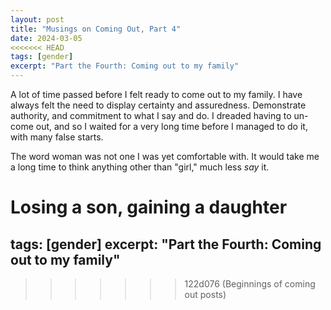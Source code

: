 ```yaml
---
layout: post
title: "Musings on Coming Out, Part 4"
date: 2024-03-05
<<<<<<< HEAD
tags: [gender]
excerpt: "Part the Fourth: Coming out to my family"
---
```


A lot of time passed before I felt ready to come out to my family. I have always felt the need to display certainty and assuredness. Demonstrate authority, and commitment to what I say and do. I dreaded having to un-come out, and so I waited for a very long time before I managed to do it, with many false starts.

The word woman was not one I was yet comfortable with. It would take me a long time to think anything other than "girl," much less _say_ it.  


Losing a son, gaining a daughter
=======
tags: [gender] 
excerpt: "Part the Fourth: Coming out to my family"
---

>>>>>>> 122d076 (Beginnings of coming out posts)
